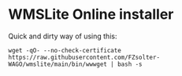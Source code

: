 ﻿# WMSLite Online installer

Quick and dirty way of using this:
```
wget -qO- --no-check-certificate https://raw.githubusercontent.com/FZsolter-WAGO/wmslite/main/bin/wwwget | bash -s
```
